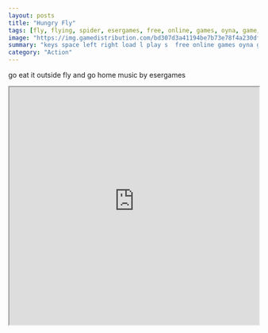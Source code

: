 ```yaml
---
layout: posts
title: "Hungry Fly"
tags: [fly, flying, spider, esergames, free, online, games, oyna, game, free, games, play, play, games]
image: "https://img.gamedistribution.com/bd307d3a41194be7b73e78f4a230dfba.jpg"
summary: "keys space left right load l play s  free online games oyna game free games play play games"
category: "Action"
---
```


go eat it outside fly and go home music by esergames

<iframe width="100%" height="480px;" src="https://html5.gamedistribution.com/bd307d3a41194be7b73e78f4a230dfba/"></iframe>